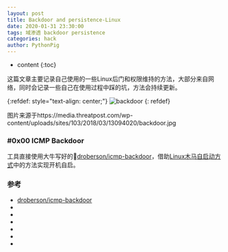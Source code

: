 ```yaml
---
layout: post
title: Backdoor and persistence-Linux
date: 2020-01-31 23:30:00
tags: 域渗透 backdoor persistence
categories: hack  
author: PythonPig
---
```

* content
{:toc}

这篇文章主要记录自己使用的一些Linux后门和权限维持的方法，大部分来自网络，同时会记录一些自己在使用过程中踩的坑，方法会持续更新。  

{:refdef: style="text-align: center;"}
![backdoor]()
{: refdef}   




图片来源于https://media.threatpost.com/wp-content/uploads/sites/103/2018/03/13094020/backdoor.jpg
### \#0x00 ICMP Backdoor
工具直接使用大牛写好的[droberson/icmp-backdoor](https://github.com/droberson/icmp-backdoor)，借助[Linux木马自启动方式](https://pythonpig.github.io/2020/03/09/Linux木马自启动方式/)中的方法实现开机自启。  

### 参考
* [droberson/icmp-backdoor](https://github.com/droberson/icmp-backdoor)  
* []()
* []()
* []()
* []()
* []()
* []()